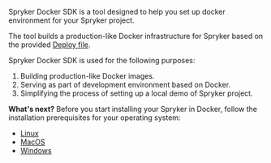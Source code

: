 Spryker Docker SDK is a tool designed to help you set up docker environment for your Spryker project.

The tool builds a production-like Docker infrastructure for Spryker based on the provided [Deploy file](https://documentation.spryker.com/docs/en/deploy-file-reference-10).

Spryker Docker SDK is used for the following purposes:

1. Building production-like Docker images.
2. Serving as part of development environment based on Docker.
3. Simplifying the process of setting up a local demo of Spryker project.

**What's next?**
Before you start installing your Spryker in Docker, follow the installation prerequisites for your operating system:
* [Linux](https://documentation.spryker.com/docs/en/docker-installation-prerequisites-linux)
* [MacOS](https://documentation.spryker.com/docs/en/docker-installation-prerequisites-macos)
* [Windows](https://documentation.spryker.com/docs/en/docker-installation-prerequisites-windows)

<!-- Last review date: Aug 06, 2019by Mike Kalinin, Andrii Tserkovnyi -->